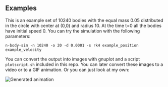 Examples
--------

This is an example set of 10240 bodies with the equal mass 0.05
distributed in the circle with center at (0,0) and radius 10. At the
time t=0 all the bodies have initial speed 0. You can try the
simulation with the following parameters:

`n-body-sim -n 10240 -o 20 -d 0.0001 -s rk4 example_position example_velocity`

You can convert the output into images with gnuplot and a script
`plotscript.sh` included in this repo. You can later convert these
images to a video or to a GIF animation. Or you can just look at my
own:

![Generated animation](world.gif)

